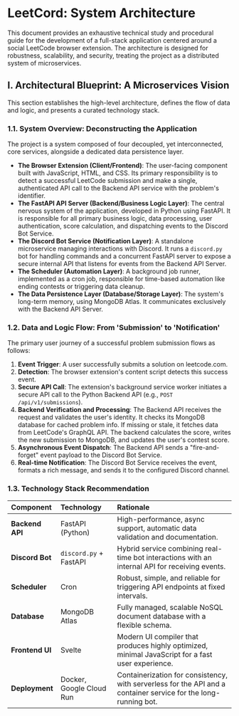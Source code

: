 # LeetCord: System Architecture

This document provides an exhaustive technical study and procedural guide for the development of a full-stack application centered around a social LeetCode browser extension. The architecture is designed for robustness, scalability, and security, treating the project as a distributed system of microservices.

## I. Architectural Blueprint: A Microservices Vision

This section establishes the high-level architecture, defines the flow of data and logic, and presents a curated technology stack.

### 1.1. System Overview: Deconstructing the Application

The project is a system composed of four decoupled, yet interconnected, core services, alongside a dedicated data persistence layer.

* **The Browser Extension (Client/Frontend)**: The user-facing component built with JavaScript, HTML, and CSS. Its primary responsibility is to detect a successful LeetCode submission and make a single, authenticated API call to the Backend API service with the problem's identifier.
* **The FastAPI API Server (Backend/Business Logic Layer)**: The central nervous system of the application, developed in Python using FastAPI. It is responsible for all primary business logic, data processing, user authentication, score calculation, and dispatching events to the Discord Bot Service.
* **The Discord Bot Service (Notification Layer)**: A standalone microservice managing interactions with Discord. It runs a `discord.py` bot for handling commands and a concurrent FastAPI server to expose a secure internal API that listens for events from the Backend API Server.
* **The Scheduler (Automation Layer)**: A background job runner, implemented as a cron job, responsible for time-based automation like ending contests or triggering data cleanup.
* **The Data Persistence Layer (Database/Storage Layer)**: The system's long-term memory, using MongoDB Atlas. It communicates exclusively with the Backend API Server.

### 1.2. Data and Logic Flow: From 'Submission' to 'Notification'

The primary user journey of a successful problem submission flows as follows:

1.  **Event Trigger**: A user successfully submits a solution on leetcode.com.
2.  **Detection**: The browser extension's content script detects this success event.
3.  **Secure API Call**: The extension's background service worker initiates a secure API call to the Python Backend API (e.g., `POST /api/v1/submissions`).
4.  **Backend Verification and Processing**: The Backend API receives the request and validates the user's identity. It checks its MongoDB database for cached problem info. If missing or stale, it fetches data from LeetCode's GraphQL API. The backend calculates the score, writes the new submission to MongoDB, and updates the user's contest score.
5.  **Asynchronous Event Dispatch**: The Backend API sends a "fire-and-forget" event payload to the Discord Bot Service.
6.  **Real-time Notification**: The Discord Bot Service receives the event, formats a rich message, and sends it to the configured Discord channel.

### 1.3. Technology Stack Recommendation

| Component | Technology | Rationale |
| :--- | :--- | :--- |
| **Backend API** | FastAPI (Python) | High-performance, async support, automatic data validation and documentation. |
| **Discord Bot** | `discord.py` + FastAPI | Hybrid service combining real-time bot interactions with an internal API for receiving events. |
| **Scheduler** | Cron | Robust, simple, and reliable for triggering API endpoints at fixed intervals. |
| **Database** | MongoDB Atlas | Fully managed, scalable NoSQL document database with a flexible schema. |
| **Frontend UI** | Svelte | Modern UI compiler that produces highly optimized, minimal JavaScript for a fast user experience. |
| **Deployment** | Docker, Google Cloud Run | Containerization for consistency, with serverless for the API and a container service for the long-running bot. |